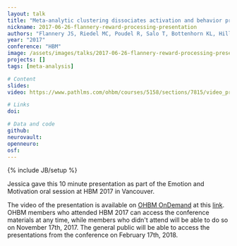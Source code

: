 ```yaml
---
layout: talk
title: "Meta-analytic clustering dissociates activation and behavior profiles across reward processing data"
nickname: 2017-06-26-flannery-reward-processing-presentation
authors: "Flannery JS, Riedel MC, Poudel R, Salo T, Bottenhorn KL, Hill LD, Laird AR, Sutherland MT"
year: "2017"
conference: "HBM"
image: /assets/images/talks/2017-06-26-flannery-reward-processing-presentation.png
projects: []
tags: [meta-analysis]

# Content
slides:
video: https://www.pathlms.com/ohbm/courses/5158/sections/7815/video_presentations/78438

# Links
doi:

# Data and code
github:
neurovault:
openneuro:
osf:
---
```

{% include JB/setup %}

Jessica gave this 10 minute presentation as part of the Emotion and Motivation oral session at HBM 2017 in Vancouver.

The video of the presentation is available on [OHBM OnDemand](https://www.pathlms.com/ohbm) at this [link](https://www.pathlms.com/ohbm/courses/5158/sections/7815/video_presentations/78438). OHBM members who attended HBM 2017 can access the conference materials at any time, while members who didn't attend will be able to do so on November 17th, 2017. The general public will be able to access the presentations from the conference on February 17th, 2018.

